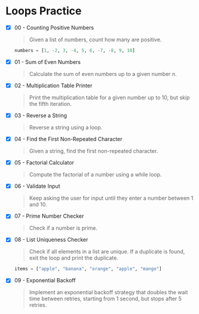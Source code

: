 # Loops Practice

- [x] 00 - Counting Positive Numbers

  > Given a list of numbers, count how many are positive.

  ```python
  numbers = [1, -2, 3, -4, 5, 6, -7, -8, 9, 10]
  ```

- [x] 01 - Sum of Even Numbers

  > Calculate the sum of even numbers up to a given number n.

- [x] 02 - Multiplication Table Printer

  > Print the multiplication table for a given number up to 10, but skip the fifth iteration.

- [x] 03 - Reverse a String

  > Reverse a string using a loop.

- [x] 04 - Find the First Non-Repeated Character

  > Given a string, find the first non-repeated character.

- [x] 05 - Factorial Calculator

  > Compute the factorial of a number using a while loop.

- [x] 06 - Validate Input

  > Keep asking the user for input until they enter a number between 1 and 10.

- [x] 07 - Prime Number Checker

  > Check if a number is prime.

- [x] 08 - List Uniqueness Checker

  > Check if all elements in a list are unique. If a duplicate is found, exit the loop and print the duplicate.

  ```python
  items = ["apple", "banana", "orange", "apple", "mango"]
  ```

- [x] 09 - Exponential Backoff

  > Implement an exponential backoff strategy that doubles the wait time between retries, starting from 1 second, but stops after 5 retries.

